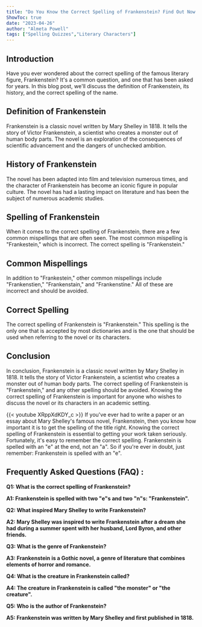```yaml
---
title: "Do You Know the Correct Spelling of Frankenstein? Find Out Now!"
ShowToc: true 
date: "2023-04-26"
author: "Almeta Powell" 
tags: ["Spelling Quizzes","Literary Characters"]
---
```

## Introduction
Have you ever wondered about the correct spelling of the famous literary figure, Frankenstein? It's a common question, and one that has been asked for years. In this blog post, we'll discuss the definition of Frankenstein, its history, and the correct spelling of the name. 

## Definition of Frankenstein
Frankenstein is a classic novel written by Mary Shelley in 1818. It tells the story of Victor Frankenstein, a scientist who creates a monster out of human body parts. The novel is an exploration of the consequences of scientific advancement and the dangers of unchecked ambition. 

## History of Frankenstein
The novel has been adapted into film and television numerous times, and the character of Frankenstein has become an iconic figure in popular culture. The novel has had a lasting impact on literature and has been the subject of numerous academic studies. 

## Spelling of Frankenstein
When it comes to the correct spelling of Frankenstein, there are a few common mispellings that are often seen. The most common mispelling is "Frankestein," which is incorrect. The correct spelling is "Frankenstein." 

## Common Mispellings
In addition to "Frankestein," other common mispellings include "Frankenstien," "Frankenstain," and "Frankenstine." All of these are incorrect and should be avoided. 

## Correct Spelling
The correct spelling of Frankenstein is "Frankenstein." This spelling is the only one that is accepted by most dictionaries and is the one that should be used when referring to the novel or its characters. 

## Conclusion
In conclusion, Frankenstein is a classic novel written by Mary Shelley in 1818. It tells the story of Victor Frankenstein, a scientist who creates a monster out of human body parts. The correct spelling of Frankenstein is "Frankenstein," and any other spelling should be avoided. Knowing the correct spelling of Frankenstein is important for anyone who wishes to discuss the novel or its characters in an academic setting.

{{< youtube XRppXdKDY_c >}} 
If you've ever had to write a paper or an essay about Mary Shelley's famous novel, Frankenstein, then you know how important it is to get the spelling of the title right. Knowing the correct spelling of Frankenstein is essential to getting your work taken seriously. Fortunately, it's easy to remember the correct spelling. Frankenstein is spelled with an "e" at the end, not an "a". So if you're ever in doubt, just remember: Frankenstein is spelled with an "e".

## Frequently Asked Questions (FAQ) :
**Q1: What is the correct spelling of Frankenstein?** 

**A1: Frankenstein is spelled with two "e"s and two "n"s: "Frankenstein".**

**Q2: What inspired Mary Shelley to write Frankenstein?**

**A2: Mary Shelley was inspired to write Frankenstein after a dream she had during a summer spent with her husband, Lord Byron, and other friends.**

**Q3: What is the genre of Frankenstein?**

**A3: Frankenstein is a Gothic novel, a genre of literature that combines elements of horror and romance.**

**Q4: What is the creature in Frankenstein called?**

**A4: The creature in Frankenstein is called "the monster" or "the creature".**

**Q5: Who is the author of Frankenstein?**

**A5: Frankenstein was written by Mary Shelley and first published in 1818.**






